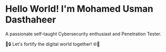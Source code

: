 
</head>
<body>
  <div id="container">
    <h1>Hello World! I'm Mohamed Usman Dasthaheer</h1>
    <p>A passionate self-taught Cybersecurity enthusiast and Penetration Tester.</p>
    <p>👾🔒 Let's fortify the digital world together! 🌐💪</p>
  </div>
</body>
</html>
